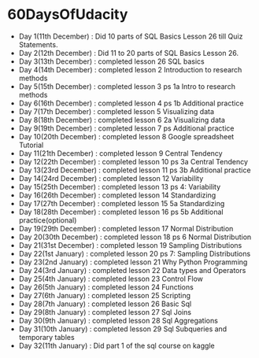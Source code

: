 # 60DaysOfUdacity
- Day 1(11th December) : Did 10 parts of SQL Basics Lesson 26 till Quiz Statements.
- Day 2(12th December) : Did 11 to 20 parts of SQL Basics Lesson 26.
- Day 3(13th December) : completed lesson 26 SQL basics
- Day 4(14th December) : completed lesson 2 Introduction to research methods
- Day 5(15th December) : completed lesson 3 ps 1a Intro to research methods
- Day 6(16th December) : completed lesson 4 ps 1b Additional practice
- Day 7(17th December) : completed lesson 5  Visualizing data
- Day 8(18th December) : completed lesson 6 2a  Visualizing data
- Day 9(19th December) : completed lesson 7 ps  Additional practice
- Day 10(20th December) : completed lesson 8  Google spreadsheet Tutorial
- Day 11(21th December) : completed lesson 9 Central Tendency
- Day 12(22th December) : completed lesson 10 ps 3a Central Tendency
- Day 13(23rd December) : completed lesson 11 ps 3b Additional practice
- Day 14(24rd December) : completed lesson 12 Variability
- Day 15(25th December) : completed lesson 13 ps 4: Variability
- Day 16(26th December) : completed lesson 14 Standardizing
- Day 17(27th December) : completed lesson 15 5a Standardizing
- Day 18(28th December) : completed lesson 16 ps 5b Additional practice(optional)
- Day 19(29th December) : completed lesson 17 Normal Distribution
- Day 20(30th December) : completed lesson 18 ps 6 Normal Distribution
- Day 21(31st December) : completed lesson 19 Sampling Distributions
- Day 22(1st January) : completed lesson 20 ps 7: Sampling Distributions
- Day 23(2nd January) : completed lesson 21 Why Python Programming
- Day 24(3rd January) : completed lesson 22 Data types and Operators
- Day 25(4th January) : completed lesson 23 Control Flow
- Day 26(5th January) : completed lesson 24 Functions
- Day 27(6th January) : completed lesson 25 Scripting
- Day 28(7th January) : completed lesson 26 Basic Sql
- Day 29(8th January) : completed lesson 27 Sql Joins
- Day 30(9th January) : completed lesson 28 Sql Aggregations
- Day 31(10th January) : completed lesson 29 Sql Subqueries and temporary tables
- Day 32(11th January) : Did part 1 of the sql course on kaggle

